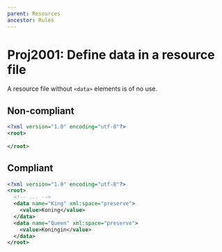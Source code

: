```yaml
---
parent: Resources
ancestor: Rules
---
```


# Proj2001: Define data in a resource file
A resource file without `<data>` elements is of no use.

## Non-compliant
``` xml
<?xml version="1.0" encoding="utf-8"?>
<root>
 
</root>
```

## Compliant
``` xml
<?xml version="1.0" encoding="utf-8"?>
<root>
  <!-- ... -->
  <data name="King" xml:space="preserve">
    <value>Koning</value>
  </data>
  <data name="Queen" xml:space="preserve">
    <value>Koningin</value>
  </data>
</root>
```
